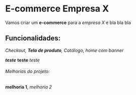 # E-commerce Empresa X

Vamos criar um **e-commerce** para a *empresa X* e bla bla bla

## Funcionalidades:

_Checkout, **Tela de produto**, Catálogo, home com banner_

_**teste**_ **teste** _teste_

###### Melhorias do projeto:

__melhoria 1__, _melhoria 2_